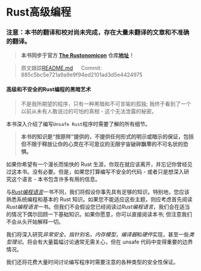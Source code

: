 # Rust高级编程

### 注意：本书的翻译和校对尚未完成，存在大量未翻译的文章和不准确的翻译。

> **本书同步于官方 [The Rustonomicon](https://doc.rust-lang.org/nomicon/) 仓库[地址](https://github.com/rust-lang-nursery/nomicon)！**

> 原文跟踪[README.md](https://github.com/rust-lang-nursery/nomicon/blob/master/src/README.md) &emsp; Commit: 885c5bc5e721a9a9e9f94ed2101ad3d5e4424975

#### 高级和不安全的Rust编程的黑暗艺术

> 不是我所期望的程序，只有一种黑暗和不可言喻的孤独; 我终于看到了一个以前从未有人敢说过的可怕的真相 - 这个无法泄露的秘密。

本书深入介绍了编写`Unsafe Rust`程序时需要了解的所有细节。

> **本书的知识是“按原样”提供的，不提供任何形式的明示或暗示的保证，包括但不限于释放让你的心灵在不可思议的无限宇宙破碎飘零的不可名状的恐惧。**

如果你希望有一个漫长而愉快的 Rust 生涯，你现在就应该离开，并忘记你曾经见过这本书。没有必要。但是，如果您打算编写不安全的代码 - 或者只是想深入研究这个语言 - 本书包含许多有用的信息。

与[*Rust编程语言*](https://rustlang-cn.org/office/rust/book/)一书不同，我们将假设你事先具有足够的知识。特别地，您应该熟悉系统编程和基本的 Rust 知识。如果您不能适应这些主题，则应考虑首先阅读*Rust编程语言*一书。但我们不会假设您已经阅读过*Rust编程语言*，我们会在适当的情况下偶尔回顾一下基础知识。如果你愿意，你可以直接阅读本书; 但注意我们不会从头开始解释一切。

我们将深入研究*异常安全*，*指针别名*，*内存模型*，*编译器*和*硬件*实现，甚至一些*类型理论*。将会有大量篇幅讨论通常无需关心，但在 unsafe 代码中变得重要的边界情况。

我们还将花费大量时间讨论编写程序时需要注意的各种类型的安全性保证。

